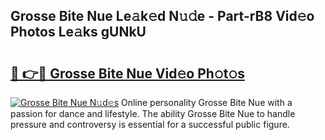 ## Grosse Bite Nue Le𝚊k𝚎d N𝚞𝚍e - Part-rB8 Vid𝚎o Photos Le𝚊ks gUNkU

# <h2><a href="http://fb252a.evod.top/?m=Grosse+Bite+Nue">🔗 👉🔴 Grosse Bite Nue Vid𝚎o Ph𝚘t𝚘s</a></h2>

[![Grosse Bite Nue N𝚞d𝚎s](https://i.imgur.com/8V9OHl7.gif)](http://fb252a.evod.top/?m=Grosse+Bite+Nue)
Online personality Grosse Bite Nue with a passion for dance and lifestyle. The ability Grosse Bite Nue to handle pressure and controversy is essential for a successful public figure. 
